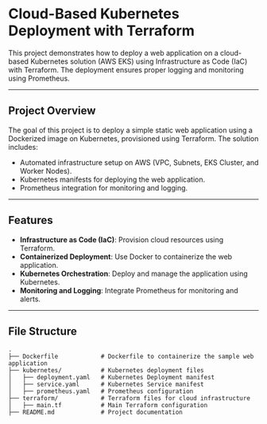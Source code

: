 # Cloud-Based Kubernetes Deployment with Terraform  

This project demonstrates how to deploy a web application on a cloud-based Kubernetes solution (AWS EKS) using Infrastructure as Code (IaC) with Terraform. The deployment ensures proper logging and monitoring using Prometheus.

---

## **Project Overview**  

The goal of this project is to deploy a simple static web application using a Dockerized image on Kubernetes, provisioned using Terraform. The solution includes:  
- Automated infrastructure setup on AWS (VPC, Subnets, EKS Cluster, and Worker Nodes).  
- Kubernetes manifests for deploying the web application.  
- Prometheus integration for monitoring and logging.  

---

## **Features**  

- **Infrastructure as Code (IaC)**: Provision cloud resources using Terraform.  
- **Containerized Deployment**: Use Docker to containerize the web application.  
- **Kubernetes Orchestration**: Deploy and manage the application using Kubernetes.  
- **Monitoring and Logging**: Integrate Prometheus for monitoring and alerts.  

---

## **File Structure**  

```plaintext
.
├── Dockerfile            # Dockerfile to containerize the sample web application
├── kubernetes/           # Kubernetes deployment files
│   ├── deployment.yaml   # Kubernetes Deployment manifest
│   ├── service.yaml      # Kubernetes Service manifest
│   ├── prometheus.yaml   # Prometheus configuration
├── terraform/            # Terraform files for cloud infrastructure
│   ├── main.tf           # Main Terraform configuration
├── README.md             # Project documentation
